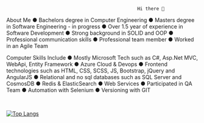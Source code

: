                                                     Hi there 👋
About Me
● Bachelors degree in Computer Engineering
● Masters degree in Software Engineering - in progress
● Over 1.5 year of experience in Software Development
● Strong background in SOLID and OOP 
● Professional communication skills
● Professional team member 
● Worked in an Agile Team

Computer Skills Include
● Mostly Microsoft Tech such as C#, Asp.Net MVC, WebApi, Entity Framework
● Azure Cloud & Devops
● Frontend technologies such as HTML, CSS, SCSS, JS, Bootstrap, jQuery and AngularJS
● Relational and no sql databases such as SQL Server and CosmosDB 
● Redis & ElasticSearch
● Web Services
● Participated in QA Team 
● Automation with Selenium
● Versioning with GIT

<br>

[![Top Langs](https://github-readme-stats.vercel.app/api/top-langs/?username=acemalsert&layout=compact&langs_count=6)](https://github.com/anuraghazra/github-readme-stats)


 
